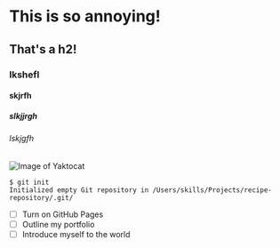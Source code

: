 # This is so annoying!
## That's a h2!
### lkshefl
#### skjrfh
##### slkjjrgh
###### lskjgfh

![Image of Yaktocat](https://octodex.github.com/images/yaktocat.png)

```
$ git init
Initialized empty Git repository in /Users/skills/Projects/recipe-repository/.git/
```

- [ ] Turn on GitHub Pages
- [ ] Outline my portfolio
- [ ] Introduce myself to the world
